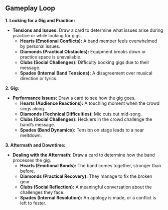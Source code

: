 ## **Gameplay Loop**

**1. Looking for a Gig and Practice:**
   - **Tensions and Issues:** Draw a card to determine what issues arise during practice or while looking for gigs.
     - **Hearts (Emotional Conflicts):** A band member feels overwhelmed by personal issues.
     - **Diamonds (Practical Obstacles):** Equipment breaks down or practice space is unavailable.
     - **Clubs (Social Challenges):** Difficulty booking gigs due to their message.
     - **Spades (Internal Band Tensions):** A disagreement over musical direction or lyrics.

**2. Gig:**
   - **Performance Issues:** Draw a card to see how the gig goes.
     - **Hearts (Audience Reactions):** A touching moment when the crowd sings along.
     - **Diamonds (Technical Difficulties):** Mic cuts out mid-song.
     - **Clubs (Social Challenges):** Hecklers in the crowd challenge the band’s message.
     - **Spades (Band Dynamics):** Tension on stage leads to a near meltdown.

**3. Aftermath and Downtime:**
   - **Dealing with the Aftermath:** Draw a card to determine how the band processes the gig.
     - **Hearts (Emotional Bonds):** The band comes together, stronger than before.
     - **Diamonds (Practical Recovery):** They manage to fix the broken gear.
     - **Clubs (Social Reflection):** A meaningful conversation about the challenges they face.
     - **Spades (Internal Resolution):** An apology is made, or a conflict is left to fester.
